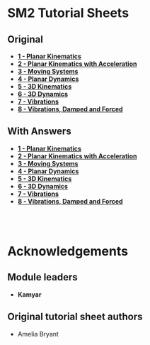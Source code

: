 # SM2 Tutorial Sheets

## Original
* __[1 - Planar Kinematics](tutorial_sheets\01_planar_kinematics.md)__
* __[2 - Planar Kinematics with Acceleration](tutorial_sheets\02_planar_kinematics_accel.md)__
* __[3 - Moving Systems](tutorial_sheets\03_moving_systems.md)__
* __[4 - Planar Dynamics](tutorial_sheets\04_planar_dynamics.md)__
* __[5 - 3D Kinematics](tutorial_sheets\05_3D_kinematics.md)__
* __[6 - 3D Dynamics](tutorial_sheets\06_3D_dynamics.md)__
* __[7 - Vibrations](tutorial_sheets\07_vibrations.md)__
* __[8 - Vibrations, Damped and Forced](tutorial_sheets\08_vibrations_dampedforced.md)__

## With Answers
* __[1 - Planar Kinematics](tutorial_sheets\01_planar_kinematics_ans.md)__
* __[2 - Planar Kinematics with Acceleration](tutorial_sheets\02_planar_kinematics_accel_ans.md)__
* __[3 - Moving Systems](tutorial_sheets\03_moving_systems_ans.md)__
* __[4 - Planar Dynamics](tutorial_sheets\04_planar_dynamics_ans.md)__
* __[5 - 3D Kinematics](tutorial_sheets\05_3D_kinematics_ans.md)__
* __[6 - 3D Dynamics](tutorial_sheets\06_3D_dynamics_ans.md)__
* __[7 - Vibrations](tutorial_sheets\07_vibrations_ans.md)__
* __[8 - Vibrations, Damped and Forced](tutorial_sheets\08_vibrations_dampedforced_ans.md)__

<br>


<br>

# Acknowledgements
## Module leaders
* __Kamyar__

## Original tutorial sheet authors

* Amelia Bryant